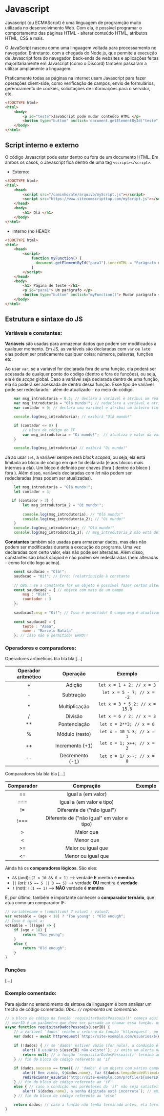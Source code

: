 # Javascript

Javascript (ou ECMAScript) é uma linguagem de programção muito utilizada no desenvolvimento Web. Com ela, é possível programar o comportamento das páginas HTML - alterar conteúdo HTML, atributos HTML, CSS e mais.

O JavaScript nasceu como uma linguagem voltada para processamento no navegador. Entretanto, com a chegada do Node.js, que permite a execução de Javascript fora do navegador, back-ends de websites e aplicações feitas majoritariamente em Javascript (como o Discord) também passaram a utilizar amplamente a linguagem.

Praticamente todas as páginas na internet usam Javascript para fazer operações client-side, como verificação de campos, envio de formulários, gerenciamento de cookies, solicitações de informações para o servidor, etc.

``` HTML
<!DOCTYPE html>
<html>
    <body>
        <p id="teste">JavaScript pode mudar conteúdo HTML </p>
        <button type="button" onclick='document.getElementById("teste").innerHTML = "Viu? Modificado!"'> Ao clicar aqui, o texto do parágrafo irá mudar! </button>
    </body>
</html>
```

## Script interno e externo
O código Javascript pode estar dentro ou fora de um documento HTML. Em ambos os casos, o Javascript fica dentro de uma tag `<script></script>`.
- Externo:
``` HTML
<!DOCTYPE html>
<html>
    <head>
        <script src="/caminho/ate/arquivo/myScript.js"></script>
        <script src="https://www.sitecomscripttop.com/myScript.js"></script>
    </head>
    <body>
        <h1> Olá </h1>
    </body>
</html>
```
- Interno (no HEAD):
``` HTML
<!DOCTYPE html>
<html>
    <head>
        <script>
            function myFunction() {
              document.getElementById("para1").innerHTML = "Parágrafo modificado";
            }
        </script>
    </head>
    <body>
        <h1> Página de teste </h1>
        <p id="para1"> Um parágrafo </p>
        <button type="button" onclick="myFunction()"> Mudar parágrafo </button>
    </body>
</html>
```

## Estrutura e sintaxe do JS
### Variáveis e constantes:
**Variáveis** são usadas para armazenar dados que podem ser modificados a qualquer momento. Em JS, as variáveis são declaradas com `var` ou `let`e elas podem ser praticamente qualquer coisa: números, palavras, funções etc.

Ao usar `var`, se a variável for declarada fora de uma função, ela poderá ser acessada de qualquer ponto do código (dentro e fora de funções), ou seja, ela é de _scope_ global. Caso a variável seja declarada dentro de uma função, ela só poderá ser acessada de dentro dessa função. Esse tipo de variável pode ser redeclarado - além de atualizado - no meio do código.

``` javascript
    var msg_introdutoria = 0.5; // declara a variável e atribui um real (float) a ela
    var msg_introdutoria = "Olá mundo!"; // redeclara a variável e atribui uma string a ela
    var contador = 0; // declara uma variável e atribui um inteiro (int) a ela

    console.log(msg_introdutoria); // exibirá "Olá mundo!"

    if (contador <= 0) {
        // bloco de código do IF
        var msg_introdutoria = "Oi mundo!";  // atualiza o valor da variável
    }

    console.log(msg_introdutoria) // exibirá "Oi mundo!"
```

Já ao usar `let`, a variável sempre será _block scoped_, ou seja, ela está limitada ao bloco de código em que foi declarada (e aos blocos mais internos a ela). Um bloco é definido por chaves (fora { dentro do bloco } fora ). Além disso, variáveis declaradas com _let_ não podem ser redeclaradas (mas podem ser atualizadas).

``` javascript
    let msg_introdutoria = "Olá mundo!";
    let contador = 4;

   if (contador > 3) {
        let msg_introdutoria_2 = "Oi mundo!";
        
        console.log(msg_introdutoria); // "Olá mundo!"
        console.log(msg_introdutoria_2); // "Oi mundo!"
    }
    console.log(msg_introdutoria); // "Olá mundo!"
    console.log(msg_introdutoria_2); // msg_introdutoria_2 não está definida
```

**Constantes** também são usadas para armazenar dados, mas elas não podem ser modificadas durante a execução do programa. Uma vez declaradas com certo valor, elas não pode ser alteradas. Além disso, constantes são _block scoped_ e não podem ser redeclaradas (nem alteradas - como foi dito logo acima).
``` javascript
    const saudacao = "Olá!";
    saudacao = "Oi!"; // Erro: (re)atribuição à constante
    
    // OBS.: se a constante for um objeto é possível fazer certas alterações:
    const saudacao2 = { // objeto com mais de um campo
        msg : "Olá!",
        countador : 3
    };
    
    saudacao2.msg = "Oi!"; // Isso é permitido! O campo msg é atualizado!
    
    const saudacao2 = {
        teste : "Aaaa",
        nome : "Marcelo Batata"
    }; // isso não é permitido! ERRO!!
```

### Operadores e comparadores:

Operadores aritméticos bla bla bla
[...]

| Operador aritmético |     Operação    |            Exemplo           |
|:-------------------:|:---------------:|:----------------------------:|
|          +          |      Adição     | ` let x = 1 + 2; // x = 3 `  |
|          -          |    Subtração    | ` let x = 5 - 7; // x = -2`  |
|          *          |  Multiplicação  |`let x = 3 * 5.2; // x = 15.6`|
|          /          |     Divisão     |   `let x = 6 / 2; // x = 3`  |
|          **         |   Pontenciação  |   `let x = 2**3; // x = 8`   |
|          %          |  Módulo (resto) |  `let x = 10 % 3; // x = 1`  |
|          ++         | Incremento (+1) |  `let x = 1; x++; // x = 2`  |
|          --         | Decremento (-1) |  `let x = 1/ x--; // x = 0`  |

Comparadores bla bla bla
[...]


| Comparador |                  Compração                 | Exemplo |
|:----------:|:------------------------------------------:|:-------:|
|     ==     |             Igual a (em valor)             |         |
|     ===    |          Igual a (em valor e tipo)         |         |
|     !=     |         Diferente de ("não igual")         |         |
|    !===    | Diferente de ("não igual" em valor e tipo) |         |
|      >     |                  Maior que                 |         |
|      <     |                  Menor que                 |         |
|     >=     |             Maior ou igual que             |         |
|     <=     |             Menor ou igual que             |         |

Ainda há os **comparadores lógicos**. São eles:
- `&&` (and): `(2 < 10 && 0 > 1)` --> verdade **E** mentira é **mentira** 
- `||` (or): `(5 == 5 || 3 == 5)` --> verdade **OU** mentira é **verdade**	
- `!` (not): `!(1 == 1)` --> **NÃO** verdade é **mentira**

E, por último, também é importante conhecer o **comparador ternário**, que atua como um comparador IF:
``` javascript
// variablename = (condition) ? value1 : value2;
var voteable = (age < 18) ? "Too young" : "Old enough"; 
// Isso é igual a:
voteable = ()(age) => {
    if (age < 18) {
        return "Too young";
    }
    else {
        return "Old enough";
    }
}
```

### Funções
[...]

### Exemplo comentado:
Para ajudar no entendimento da sintaxe da linguagem é bom analisar um trecho de código comentado:
_Obs.: `//` representa um comentário._
```javascript
// o bloco de código da função 'requisitarDadosPessoais()' começa aqui e quando ela for chamada, tudo que está aqui dentro será executado (linha por linha, de cima para baixo)
// userID é um parâmetro que deve ser passado ao chamar essa função. userId funciona como uma varíavel
async function requisitarDadosPessoais(userID) { 
    // a variável 'dados' recebe o retorno da função 'httprequest', ou seja, o que essa função trouxer como resposta sera guardado em 'dados'
    var dados = await httprequest(`http://site-exemplo.com/usuarios/${userID}`); // a função é executada e em seguida sua resposta é armazenada em 'dados'
    
    if (!dados) { // se 'dados' estiver vazio (for nulo), a condição é verdade e o código dentro desse bloco (delimitado por chaves) é executado
        alert(`O usuário ${userID} não existe!`); // emite um alerta na tela avisando que o usuário com o nome armazenado em 'userID' não existe
        return null; // a função 'requisitarDadosPessoais()' termina aqui e retorna o valor 'null' (nulo)
    } // fim do bloco de código referente ao 'if'
    
    if (dados.sucesso == true){ // 'dados' é um objeto com vários campos (atua como um JSON) e ele tem um parâmetro 'sucesso'. Se 'sucesso' for igual 'true', a condição é satisfeita e o código dentro desse bloco é executado
        alert(`Bem vindo, ${dados.nome}, faz ${dados.tempoDesdeUltimoLogin} horas que você conectou pela última vez`); // emite uma mensagem de boas-vindas na tela, fazendo uso de outros parâmetros dentro de 'dados' ('nome' e 'tempoDesdeUltimoLogin')
        redirecionar_usuario('http://site-exemplo.com/profile/${userID}', dados.cookies); // Executado uma função chamada 'redirecionar_usuario()' que está em outra parte do arquivo Javascript
    } // fim do bloco de código referente ao 'if'
    else { // caso a condição nos parênteses do 'if' não seja satisfeita, esse bloco de código é executado
        alert(`${dados.nome}, a senha digitada está incorreta`); // emite um alerta na tela, avisando que a senha referente ao usuário digitado está incorreta
    } // fim do bloco de código referente ao 'else'
    
    return dados; // caso a função não tenha terminado antes, ela termina aqui, retornando o conteúdo de 'dados' (variável) para onde foi feita a chamada à essa função
}    
```
